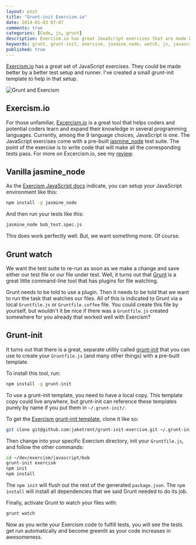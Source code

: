 ```yaml
---
layout: post
title: "Grunt-init Exercism.io"
date: 2014-01-03 07:07
comments: true
categories: [Code, js, grunt]
description: Exercism.io has great JavaScript exercises that are made better by a better test runner.  Use grunt-init to set up.
keywords: grunt, grunt-init, exercism, jasmine_node, watch, js, javascript
published: true
---
```


[Exercism.io](http://exercism.io) has a great set of JavaScript exercises.  They could be made better by a better test setup and runner.  I've created a small grunt-init template to help in that setup.

![Grunt and Exercism](http://i.imgur.com/4773D.jpg)

<!--more-->

## Exercism.io

For those unfamiliar, [Excercism.io](http://exercism.io) is a great tool that helps coders and potential coders learn and expand their knowledge in several programming languages.  Currently, among the 9 language choices, JavaScript is one.  The JavaScript exercises come with a pre-built [jasmine_node](https://github.com/mhevery/jasmine-node) test suite.  The point of the exercise is to write code that will make all the corresponding tests pass.  For more on Excercism.io, see my [review](/post/exercism-review/).

## Vanilla jasmine_node

As the [Exercism JavaScript docs](http://exercism.io/help/setup/javascript) indicate, you can setup your JavaScript environment like this:

```bash
npm install -g jasmine_node
```

And then run your tests like this:

```bash
jasmine_node bob_test.spec.js
```

This does work perfectly well.  But, we want something more.  Of course.

## Grunt watch

We want the test suite to re-run as soon as we make a change and save either our test file or our file under test.  Well, it turns out that [Grunt](http://gruntjs.com) is a great little command-line tool that has plugins for file watching.

Grunt needs to be told to use a plugin.  Then it needs to be told that we want to run the task that watches our files.  All of this is indicated to Grunt via a local `Gruntfile.js` or `Gruntfile.coffee` file.  You could create this file by yourself, but wouldn't it be nice if there was a `Gruntfile.js` created somewhere for you already that worked well with Exercism?

## Grunt-init

It turns out that there is a great, separate utility called [grunt-init](http://gruntjs.com/project-scaffolding) that you can use to create your `Gruntfile.js` (and many other things) with a pre-built template.

To install this tool, run:

```bash
npm install -g grunt-init
```

To use a grunt-init template, you need to have a local copy.  This template copy could live anywhere, but grunt-init can reference these templates purely by name if you put them in `~/.grunt-init/`.

To get the [Exercism grunt-init template](https://github.com/jaketrent/grunt-init-exercism), clone it like so:

```bash
git clone git@github.com:jaketrent/grunt-init-exercism.git ~/.grunt-init/exercism
```

Then change into your specific Exercism directory, init your `Gruntfile.js`, and follow the other commands:

```bash
cd ~/dev/exercism/javascript/bob
grunt-init exercism
npm init
npm install
```

The `npm init` will flush out the rest of the generated `package.json`.  The `npm install` will install all dependencies that we said Grunt needed to do its job.

Finally, activate Grunt to watch your files with:

```bash
grunt watch
```

Now as you write your Exercism code to fulfill tests, you will see the tests get run automatically and become greenlit as your code increases in awesomeness.